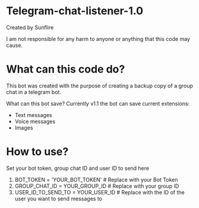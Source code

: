 # Telegram-chat-listener-1.0
Created by Sunflire

I am not responsible for any harm to anyone or anything that this code may cause.

# What can this code do?
This bot was created with the purpose of creating a backup copy of a group chat in a telegram bot.

What can this bot save?
Currently v1.1 the bot can save current extensions:

- Text messages
- Voice messages
- Images

# How to use?

Set your bot token, group chat ID and user ID to send here

1. BOT_TOKEN = 'YOUR_BOT_TOKEN' # Replace with your Bot Token
2. GROUP_CHAT_ID = YOUR_GROUP_ID  # Replace with your group ID
3. USER_ID_TO_SEND_TO = YOUR_USER_ID # Replace with the ID of the user you want to send messages to
